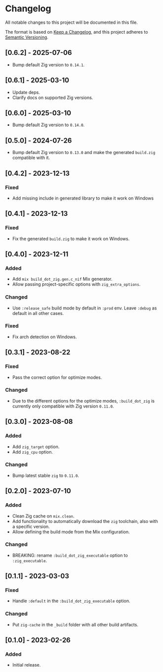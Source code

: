 # Changelog

All notable changes to this project will be documented in this file.

The format is based on [Keep a Changelog](https://keepachangelog.com/en/1.0.0/),
and this project adheres to [Semantic Versioning](https://semver.org/spec/v2.0.0.html).

## [0.6.2] - 2025-07-06

- Bump default Zig version to `0.14.1`.

## [0.6.1] - 2025-03-10

- Update deps.
- Clarify docs on supported Zig versions.

## [0.6.0] - 2025-03-10

- Bump default Zig version to `0.14.0`.

## [0.5.0] - 2024-07-26

- Bump default Zig version to `0.13.0` and make the generated `build.zig` compatible with it.

## [0.4.2] - 2023-12-13

### Fixed

- Add missing include in generated library to make it work on Windows

## [0.4.1] - 2023-12-13

### Fixed

- Fix the generated `build.zig` to make it work on Windows.

## [0.4.0] - 2023-12-11

### Added

- Add `mix build_dot_zig.gen.c_nif` Mix generator.
- Allow passing project-specific options with `zig_extra_options`.

### Changed

- Use `:release_safe` build mode by default in `:prod` env. Leave `:debug` as default in all other
  cases.

### Fixed

- Fix arch detection on Windows.

## [0.3.1] - 2023-08-22

### Fixed

- Pass the correct option for optimize modes.

### Changed

- Due to the different options for the optimize modes, `:build_dot_zig` is currently only
compatible with Zig version `0.11.0`.

## [0.3.0] - 2023-08-08

### Added

- Add `zig_target` option.
- Add `zig_cpu` option.

### Changed

- Bump latest stable `zig` to `0.11.0`.

## [0.2.0] - 2023-07-10

### Added

- Clean Zig cache on `mix.clean`.
- Add functionality to automatically download the `zig` toolchain, also with a specific version.
- Allow defining the build mode from the Mix configuration.

### Changed

- BREAKING: rename `:build_dot_zig_executable` option to `:zig_executable`.

## [0.1.1] - 2023-03-03

### Fixed

- Handle `:default` in the `:build_dot_zig_executable` option.

### Changed

- Put `zig-cache` in the `_build` folder with all other build artifacts.

## [0.1.0] - 2023-02-26

### Added

- Initial release.

